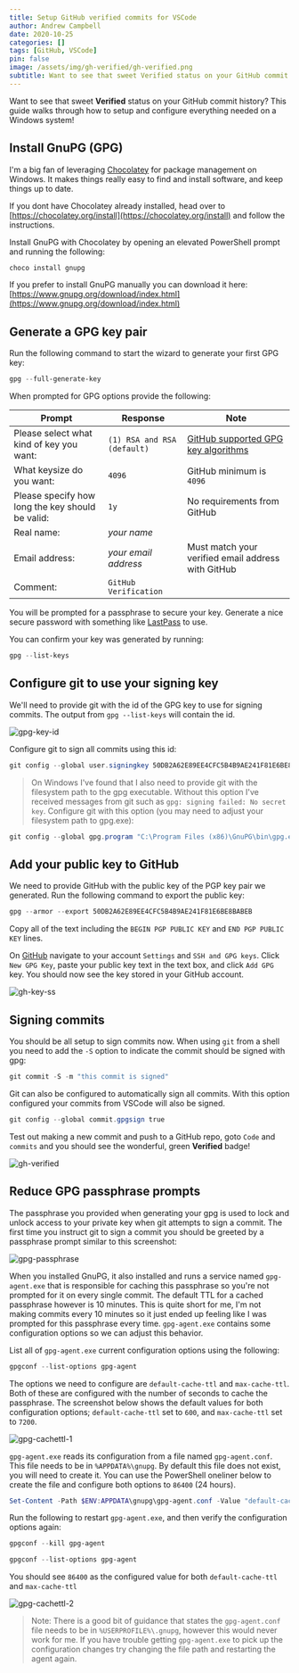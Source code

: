 ```yaml
---
title: Setup GitHub verified commits for VSCode
author: Andrew Campbell
date: 2020-10-25
categories: []
tags: [GitHub, VSCode]
pin: false
image: /assets/img/gh-verified/gh-verified.png
subtitle: Want to see that sweet Verified status on your GitHub commit history? This guide walks through how to setup and configure everything needed on a Windows system!
---
```


Want to see that sweet **Verified** status on your GitHub commit history? This guide walks through how to setup and configure everything needed on a Windows system!

## Install GnuPG (GPG)

I'm a big fan of leveraging [Chocolatey](https://chocolatey.org) for package management on Windows. It makes things really easy to find and install software, and keep things up to date.

If you dont have Chocolatey already installed, head over to [https://chocolatey.org/install](https://chocolatey.org/install) and follow the instructions.

Install GnuPG with Chocolatey by opening an elevated PowerShell prompt and running the following:

```powershell
choco install gnupg
```

If you prefer to install GnuPG manually you can download it here: [https://www.gnupg.org/download/index.html](https://www.gnupg.org/download/index.html)

## Generate a GPG key pair

Run the following command to start the wizard to generate your first GPG key:

```powershell
gpg --full-generate-key
```

When prompted for GPG options provide the following:

| Prompt | Response | Note |
| --- | --- | --- |
| Please select what kind of key you want: | `(1) RSA and RSA (default)` | [GitHub supported GPG key algorithms](https://docs.github.com/en/free-pro-team@latest/github/authenticating-to-github/generating-a-new-gpg-key#supported-gpg-key-algorithms) |
| What keysize do you want: | `4096` | GitHub minimum is `4096` |
| Please specify how long the key should be valid: | `1y` | No requirements from GitHub |
| Real name: | _your name_ |
| Email address: | _your email address_ | Must match your verified email address with GitHub |
| Comment: | `GitHub Verification` |

You will be prompted for a passphrase to secure your key. Generate a nice secure password with something like [LastPass](https://www.lastpass.com) to use.

You can confirm your key was generated by running:

```powershell
gpg --list-keys
```

## Configure git to use your signing key

We'll need to provide git with the id of the GPG key to use for signing commits. The output from `gpg --list-keys` will contain the id.

![gpg-key-id](/assets/img/gh-verified/gpg-key-id.png)

Configure git to sign all commits using this id:

```powershell
git config --global user.signingkey 50DB2A62E89EE4CFC5B4B9AE241F81E6BE8BABEB
```

> On Windows I've found that I also need to provide git with the filesystem path to the gpg executable. Without this option I've received messages from git such as `gpg: signing failed: No secret key`. Configure git with this option (you may need to adjust your filesystem path to gpg.exe):

```powershell
git config --global gpg.program "C:\Program Files (x86)\GnuPG\bin\gpg.exe"
```

## Add your public key to GitHub

We need to provide GitHub with the public key of the PGP key pair we generated. Run the following command to export the public key:

```powershell
gpg --armor --export 50DB2A62E89EE4CFC5B4B9AE241F81E6BE8BABEB
```

Copy all of the text including the `BEGIN PGP PUBLIC KEY` and `END PGP PUBLIC KEY` lines.

On [GitHub](https://github.com) navigate to your account `Settings` and `SSH and GPG keys`. Click `New GPG Key`, paste your public key text in the text box, and click `Add GPG` key. You should now see the key stored in your GitHub account.

![gh-key-ss](/assets/img/gh-verified/gpg-key-ss.png)

## Signing commits

You should be all setup to sign commits now. When using `git` from a shell you need to add the `-S` option to indicate the commit should be signed with gpg:

```powershell
git commit -S -m "this commit is signed"
```

Git can also be configured to automatically sign all commits. With this option configured your commits from VSCode will also be signed.

```powershell
git config --global commit.gpgsign true
```

Test out making a new commit and push to a GitHub repo, goto `Code` and `commits` and you should see the wonderful, green **Verified** badge!

![gh-verified](/assets/img/gh-verified/gh-verified.png)

## Reduce GPG passphrase prompts

The passphrase you provided when generating your gpg is used to lock and unlock access to your private key when git attempts to sign a commit. The first time you instruct git to sign a commit you should be greeted by a passphrase prompt similar to this screenshot:

![gpg-passphrase](/assets/img/gh-verified/gpg-passphrase.png)

When you installed GnuPG, it also installed and runs a service named `gpg-agent.exe` that is responsible for caching this passphrase so you're not prompted for it on every single commit. The default TTL for a cached passphrase however is 10 minutes. This is quite short for me, I'm not making commits every 10 minutes so it just ended up feeling like I was prompted for this passphrase every time. `gpg-agent.exe` contains some configuration options so we can adjust this behavior.

List all of `gpg-agent.exe` current configuration options using the following:

```powershell
gpgconf --list-options gpg-agent
```

The options we need to configure are `default-cache-ttl` and `max-cache-ttl`. Both of these are configured with the number of seconds to cache the passphrase. The screenshot below shows the default values for both configuration options; `default-cache-ttl` set to `600`, and `max-cache-ttl` set to `7200`.

![gpg-cachettl-1](/assets/img/gh-verified/gpg-cachettl-1.png)

`gpg-agent.exe` reads its configuration from a file named `gpg-agent.conf`. This file needs to be in `%APPDATA%\gnupg`. By default this file does not exist, you will need to create it. You can use the PowerShell oneliner below to create the file and configure both options to `86400` (24 hours).

```powershell
Set-Content -Path $ENV:APPDATA\gnupg\gpg-agent.conf -Value "default-cache-ttl 86400$([System.Environment]::NewLine)max-cache-ttl 86400"
```

Run the following to restart `gpg-agent.exe`, and then verify the configuration options again:

```powershell
gpgconf --kill gpg-agent

gpgconf --list-options gpg-agent
```

You should see `86400` as the configured value for both `default-cache-ttl` and `max-cache-ttl`

![gpg-cachettl-2](/assets/img/gh-verified/gpg-cachettl-2.png)

> Note: There is a good bit of guidance that states the `gpg-agent.conf` file needs to be in `%USERPROFILE%\.gnupg`, however this would never work for me. If you have trouble getting `gpg-agent.exe` to pick up the configuration changes try changing the file path and restarting the agent again.
